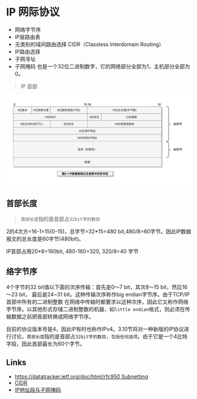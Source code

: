 # IP 网际协议

- 网络字节序
- IP层路由表
- 无类别的域间路由选择 CIDR（Classless Interdomain Routing）
- IP路由选择
- 子网寻址
- 子网掩码 也是一个32位二进制数字，它的网络部分全部为1，主机部分全部为0。

> IP 首部

![TCP-IP-3-1.png](./images/TCP-IP-3-1.png)

## 首部长度

> `首部长度`指的是首部占`32bit字的数目`

2的4次方=16-1=15(0-15)，总字节=32*15=480 bit,480/8=60字节。因此IP数据报文的总长度是60字节(480bit)。

IP首部占用20*8=160bit, 480-160=320, 320/8=40 字节

## 络字节序

4个字节的32 bit值以下面的次序传输：首先是0～7 bit，其次8～15 bit，然后16～23 bit，
最后是24~31 bit。这种传输次序称作big endian字节序。由于TCP/IP首部中所有的二进制整数
在网络中传输时都要求以这种次序，因此它又称作网络字节序。以其他形式存储二进制整数的机器，如`little endian`格式，则必须在传输数据之前把首部转换成网络字节序。

目前的协议版本号是4，因此IP有时也称作IPv4。3.10节将对一种新版的IP协议进行讨论。`首部长度`指的是首部占`32bit字的数目`，`包括任何选项`。由于它是一个4比特字段，因此首部最长为60个字节。

## Links

- [https://datatracker.ietf.org/doc/html/rfc950 Subnetting](https://datatracker.ietf.org/doc/html/rfc950)
- [CIDR](https://www.cnblogs.com/way_testlife/archive/2010/10/05/1844399.html)
- [IP地址段与子网掩码](https://cloud.tencent.com/developer/article/1392116)
